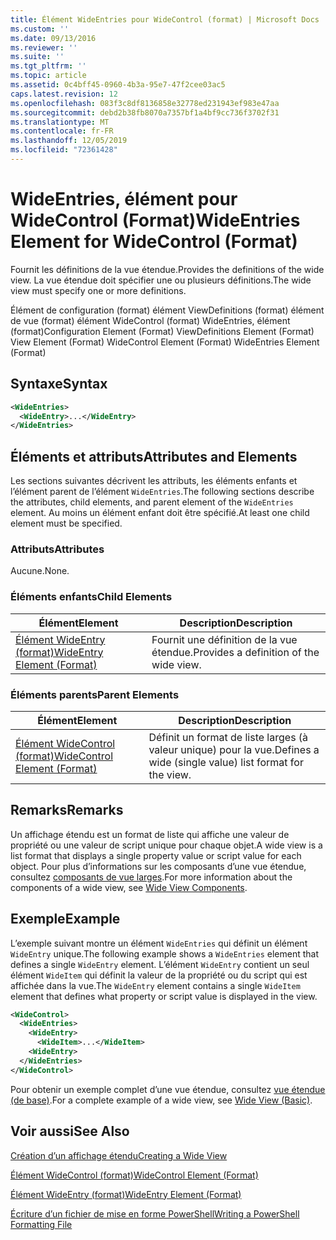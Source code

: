 ```yaml
---
title: Élément WideEntries pour WideControl (format) | Microsoft Docs
ms.custom: ''
ms.date: 09/13/2016
ms.reviewer: ''
ms.suite: ''
ms.tgt_pltfrm: ''
ms.topic: article
ms.assetid: 0c4bff45-0960-4b3a-95e7-47f2cee03ac5
caps.latest.revision: 12
ms.openlocfilehash: 083f3c8df8136858e32778ed231943ef983e47aa
ms.sourcegitcommit: debd2b38fb8070a7357bf1a4bf9cc736f3702f31
ms.translationtype: MT
ms.contentlocale: fr-FR
ms.lasthandoff: 12/05/2019
ms.locfileid: "72361428"
---
```

# <a name="wideentries-element-for-widecontrol-format"></a><span data-ttu-id="21e81-102">WideEntries, élément pour WideControl (Format)</span><span class="sxs-lookup"><span data-stu-id="21e81-102">WideEntries Element for WideControl (Format)</span></span>

<span data-ttu-id="21e81-103">Fournit les définitions de la vue étendue.</span><span class="sxs-lookup"><span data-stu-id="21e81-103">Provides the definitions of the wide view.</span></span> <span data-ttu-id="21e81-104">La vue étendue doit spécifier une ou plusieurs définitions.</span><span class="sxs-lookup"><span data-stu-id="21e81-104">The wide view must specify one or more definitions.</span></span>

<span data-ttu-id="21e81-105">Élément de configuration (format) élément ViewDefinitions (format) élément de vue (format) élément WideControl (format) WideEntries, élément (format)</span><span class="sxs-lookup"><span data-stu-id="21e81-105">Configuration Element (Format) ViewDefinitions Element (Format) View Element (Format) WideControl Element (Format) WideEntries Element (Format)</span></span>

## <a name="syntax"></a><span data-ttu-id="21e81-106">Syntaxe</span><span class="sxs-lookup"><span data-stu-id="21e81-106">Syntax</span></span>

```xml
<WideEntries>
  <WideEntry>...</WideEntry>
</WideEntries>

```

## <a name="attributes-and-elements"></a><span data-ttu-id="21e81-107">Éléments et attributs</span><span class="sxs-lookup"><span data-stu-id="21e81-107">Attributes and Elements</span></span>

<span data-ttu-id="21e81-108">Les sections suivantes décrivent les attributs, les éléments enfants et l’élément parent de l’élément `WideEntries`.</span><span class="sxs-lookup"><span data-stu-id="21e81-108">The following sections describe the attributes, child elements, and parent element of the `WideEntries` element.</span></span> <span data-ttu-id="21e81-109">Au moins un élément enfant doit être spécifié.</span><span class="sxs-lookup"><span data-stu-id="21e81-109">At least one child element must be specified.</span></span>

### <a name="attributes"></a><span data-ttu-id="21e81-110">Attributs</span><span class="sxs-lookup"><span data-stu-id="21e81-110">Attributes</span></span>

<span data-ttu-id="21e81-111">Aucune.</span><span class="sxs-lookup"><span data-stu-id="21e81-111">None.</span></span>

### <a name="child-elements"></a><span data-ttu-id="21e81-112">Éléments enfants</span><span class="sxs-lookup"><span data-stu-id="21e81-112">Child Elements</span></span>

|<span data-ttu-id="21e81-113">Élément</span><span class="sxs-lookup"><span data-stu-id="21e81-113">Element</span></span>|<span data-ttu-id="21e81-114">Description</span><span class="sxs-lookup"><span data-stu-id="21e81-114">Description</span></span>|
|-------------|-----------------|
|[<span data-ttu-id="21e81-115">Élément WideEntry (format)</span><span class="sxs-lookup"><span data-stu-id="21e81-115">WideEntry Element (Format)</span></span>](./wideentry-element-for-widecontrol-format.md)|<span data-ttu-id="21e81-116">Fournit une définition de la vue étendue.</span><span class="sxs-lookup"><span data-stu-id="21e81-116">Provides a definition of the wide view.</span></span>|

### <a name="parent-elements"></a><span data-ttu-id="21e81-117">Éléments parents</span><span class="sxs-lookup"><span data-stu-id="21e81-117">Parent Elements</span></span>

|<span data-ttu-id="21e81-118">Élément</span><span class="sxs-lookup"><span data-stu-id="21e81-118">Element</span></span>|<span data-ttu-id="21e81-119">Description</span><span class="sxs-lookup"><span data-stu-id="21e81-119">Description</span></span>|
|-------------|-----------------|
|[<span data-ttu-id="21e81-120">Élément WideControl (format)</span><span class="sxs-lookup"><span data-stu-id="21e81-120">WideControl Element (Format)</span></span>](./widecontrol-element-format.md)|<span data-ttu-id="21e81-121">Définit un format de liste larges (à valeur unique) pour la vue.</span><span class="sxs-lookup"><span data-stu-id="21e81-121">Defines a wide (single value) list format for the view.</span></span>|

## <a name="remarks"></a><span data-ttu-id="21e81-122">Remarks</span><span class="sxs-lookup"><span data-stu-id="21e81-122">Remarks</span></span>

<span data-ttu-id="21e81-123">Un affichage étendu est un format de liste qui affiche une valeur de propriété ou une valeur de script unique pour chaque objet.</span><span class="sxs-lookup"><span data-stu-id="21e81-123">A wide view is a list format that displays a single property value or script value for each object.</span></span> <span data-ttu-id="21e81-124">Pour plus d’informations sur les composants d’une vue étendue, consultez [composants de vue larges](./creating-a-wide-view.md).</span><span class="sxs-lookup"><span data-stu-id="21e81-124">For more information about the components of a wide view, see [Wide View Components](./creating-a-wide-view.md).</span></span>

## <a name="example"></a><span data-ttu-id="21e81-125">Exemple</span><span class="sxs-lookup"><span data-stu-id="21e81-125">Example</span></span>

<span data-ttu-id="21e81-126">L’exemple suivant montre un élément `WideEntries` qui définit un élément `WideEntry` unique.</span><span class="sxs-lookup"><span data-stu-id="21e81-126">The following example shows a `WideEntries` element that defines a single `WideEntry` element.</span></span> <span data-ttu-id="21e81-127">L’élément `WideEntry` contient un seul élément `WideItem` qui définit la valeur de la propriété ou du script qui est affichée dans la vue.</span><span class="sxs-lookup"><span data-stu-id="21e81-127">The `WideEntry` element contains a single `WideItem` element that defines what property or script value is displayed in the view.</span></span>

```xml
<WideControl>
  <WideEntries>
    <WideEntry>
      <WideItem>...</WideItem>
    <WideEntry>
  </WideEntries>
</WideControl>
```

<span data-ttu-id="21e81-128">Pour obtenir un exemple complet d’une vue étendue, consultez [vue étendue (de base)](./wide-view-basic.md).</span><span class="sxs-lookup"><span data-stu-id="21e81-128">For a complete example of a wide view, see [Wide View (Basic)](./wide-view-basic.md).</span></span>

## <a name="see-also"></a><span data-ttu-id="21e81-129">Voir aussi</span><span class="sxs-lookup"><span data-stu-id="21e81-129">See Also</span></span>

[<span data-ttu-id="21e81-130">Création d’un affichage étendu</span><span class="sxs-lookup"><span data-stu-id="21e81-130">Creating a Wide View</span></span>](./creating-a-wide-view.md)

[<span data-ttu-id="21e81-131">Élément WideControl (format)</span><span class="sxs-lookup"><span data-stu-id="21e81-131">WideControl Element (Format)</span></span>](./widecontrol-element-format.md)

[<span data-ttu-id="21e81-132">Élément WideEntry (format)</span><span class="sxs-lookup"><span data-stu-id="21e81-132">WideEntry Element (Format)</span></span>](./wideentry-element-for-widecontrol-format.md)

[<span data-ttu-id="21e81-133">Écriture d’un fichier de mise en forme PowerShell</span><span class="sxs-lookup"><span data-stu-id="21e81-133">Writing a PowerShell Formatting File</span></span>](./writing-a-powershell-formatting-file.md)
